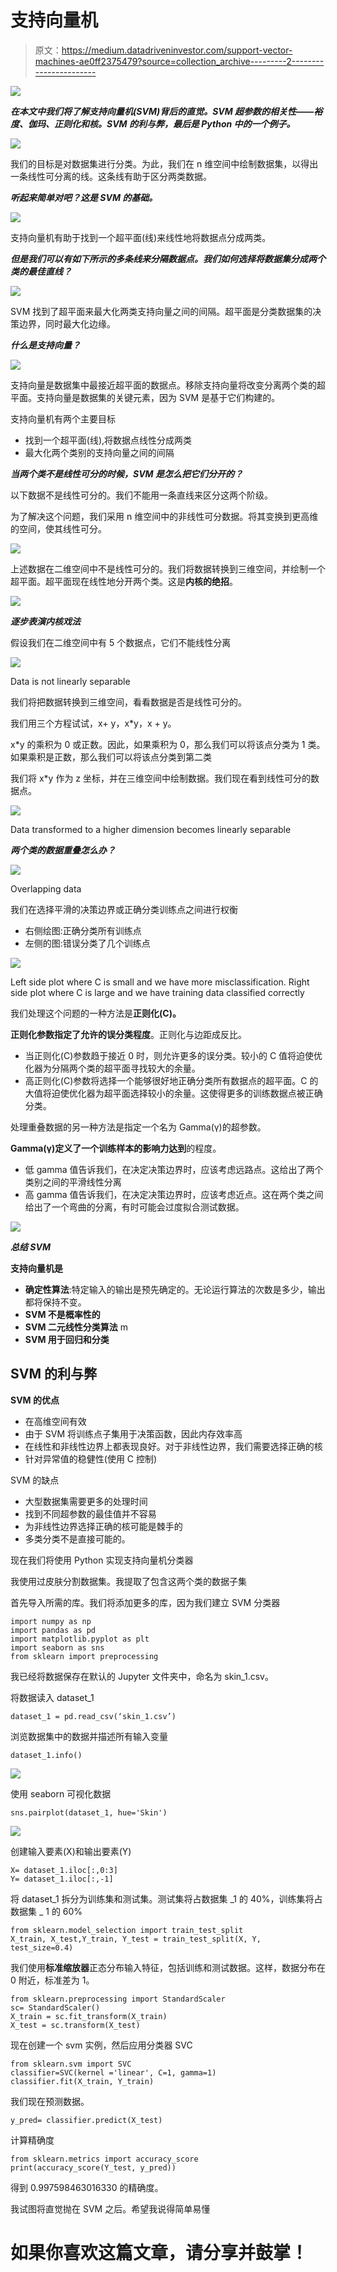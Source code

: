 # 支持向量机

> 原文：<https://medium.datadriveninvestor.com/support-vector-machines-ae0ff2375479?source=collection_archive---------2----------------------->

[![](img/3da46455f1772e33860004b911b6951c.png)](http://www.track.datadriveninvestor.com/DDIBeta11-21)

***在本文中我们将了解支持向量机(SVM)背后的直觉。SVM 超参数的相关性——裕度、伽玛、正则化和核。SVM 的利与弊，最后是 Python 中的一个例子。***

![](img/67b2dc98c5f57eb8096ae9f76da6e749.png)

我们的目标是对数据集进行分类。为此，我们在 n 维空间中绘制数据集，以得出一条线性可分离的线。这条线有助于区分两类数据。

***听起来简单对吧？这是 SVM 的基础。***

![](img/ade149257848d3de397551dc09d55804.png)

支持向量机有助于找到一个超平面(线)来线性地将数据点分成两类。

***但是我们可以有如下所示的多条线来分隔数据点。我们如何选择将数据集分成两个类的最佳直线？***

![](img/dbf79ed4cef10bddbcd0596bf0fce2db.png)

SVM 找到了超平面来最大化两类支持向量之间的间隔。超平面是分类数据集的决策边界，同时最大化边缘。

***什么是支持向量？***

![](img/6d6a2b7285093e4bd6a89e7ca8c67f76.png)

支持向量是数据集中最接近超平面的数据点。移除支持向量将改变分离两个类的超平面。支持向量是数据集的关键元素，因为 SVM 是基于它们构建的。

支持向量机有两个主要目标

*   找到一个超平面(线),将数据点线性分成两类
*   最大化两个类别的支持向量之间的间隔

***当两个类不是线性可分的时候，SVM 是怎么把它们分开的？***

以下数据不是线性可分的。我们不能用一条直线来区分这两个阶级。

为了解决这个问题，我们采用 n 维空间中的非线性可分数据。将其变换到更高维的空间，使其线性可分。

![](img/08100a6522dc4302d2bc9a1d2fbc1adb.png)

上述数据在二维空间中不是线性可分的。我们将数据转换到三维空间，并绘制一个超平面。超平面现在线性地分开两个类。这是**内核的绝招**。

![](img/c0d3cf19653285cc317d214d2c339006.png)

***逐步表演内核戏法***

假设我们在二维空间中有 5 个数据点，它们不能线性分离

![](img/247dc1ca075e878dd6d34378cf768470.png)

Data is not linearly separable

我们将把数据转换到三维空间，看看数据是否是线性可分的。

我们用三个方程试试，x+ y，x*y，x + y。

x*y 的乘积为 0 或正数。因此，如果乘积为 0，那么我们可以将该点分类为 1 类。如果乘积是正数，那么我们可以将该点分类到第二类

我们将 x*y 作为 z 坐标，并在三维空间中绘制数据。我们现在看到线性可分的数据点。

![](img/93f156d164ad14026d45383559878b6f.png)

Data transformed to a higher dimension becomes linearly separable

***两个类的数据重叠怎么办？***

![](img/8bc849e482b3b92a855d8704f96d753e.png)

Overlapping data

我们在选择平滑的决策边界或正确分类训练点之间进行权衡

*   右侧绘图:正确分类所有训练点
*   左侧的图:错误分类了几个训练点

![](img/22749407c6be714123679553646c0e06.png)

Left side plot where C is small and we have more misclassification. Right side plot where C is large and we have training data classified correctly

我们处理这个问题的一种方法是**正则化(C)。**

**正则化参数指定了允许的误分类程度**。正则化与边距成反比。

*   当正则化(C)参数趋于接近 0 时，则允许更多的误分类。较小的 C 值将迫使优化器为分隔两个类的超平面寻找较大的余量。
*   高正则化(C)参数将选择一个能够很好地正确分类所有数据点的超平面。C 的大值将迫使优化器为超平面选择较小的余量。这使得更多的训练数据点被正确分类。

处理重叠数据的另一种方法是指定一个名为 Gamma(γ)的超参数。

**Gamma(γ)定义了一个训练样本的影响力达到**的程度。

*   低 gamma 值告诉我们，在决定决策边界时，应该考虑远路点。这给出了两个类别之间的平滑线性分离
*   高 gamma 值告诉我们，在决定决策边界时，应该考虑近点。这在两个类之间给出了一个弯曲的分离，有时可能会过度拟合测试数据。

![](img/54c12e61b363ab379bb9bcec0f8a47f7.png)

***总结 SVM***

**支持向量机是**

*   **确定性算法**:特定输入的输出是预先确定的。无论运行算法的次数是多少，输出都将保持不变。
*   **SVM 不是概率性的**
*   **SVM 二元线性分类算法** m
*   **SVM 用于回归和分类**

## SVM 的利与弊

**SVM 的优点**

*   在高维空间有效
*   由于 SVM 将训练点子集用于决策函数，因此内存效率高
*   在线性和非线性边界上都表现良好。对于非线性边界，我们需要选择正确的核
*   针对异常值的稳健性(使用 C 控制)

SVM 的缺点

*   大型数据集需要更多的处理时间
*   找到不同超参数的最佳值并不容易
*   为非线性边界选择正确的核可能是棘手的
*   多类分类不是直接可能的。

现在我们将使用 Python 实现支持向量机分类器

我使用过皮肤分割数据集。我提取了包含这两个类的数据子集

首先导入所需的库。我们将添加更多的库，因为我们建立 SVM 分类器

```
import numpy as np
import pandas as pd
import matplotlib.pyplot as plt
import seaborn as sns
from sklearn import preprocessing
```

我已经将数据保存在默认的 Jupyter 文件夹中，命名为 skin_1.csv。

将数据读入 dataset_1

```
dataset_1 = pd.read_csv(‘skin_1.csv’)
```

浏览数据集中的数据并描述所有输入变量

```
dataset_1.info()
```

![](img/f14aabb47cdb61d0b579dfa6787a00c3.png)

使用 seaborn 可视化数据

```
sns.pairplot(dataset_1, hue='Skin')
```

![](img/637b545272586acc7ebf1493f3134b80.png)

创建输入要素(X)和输出要素(Y)

```
X= dataset_1.iloc[:,0:3]
Y= dataset_1.iloc[:,-1]
```

将 dataset_1 拆分为训练集和测试集。测试集将占数据集 _1 的 40%，训练集将占数据集 _ 1 的 60%

```
from sklearn.model_selection import train_test_split
X_train, X_test,Y_train, Y_test = train_test_split(X, Y, test_size=0.4)
```

我们使用**标准缩放器**正态分布输入特征，包括训练和测试数据。这样，数据分布在 0 附近，标准差为 1。

```
from sklearn.preprocessing import StandardScaler
sc= StandardScaler()
X_train = sc.fit_transform(X_train)
X_test = sc.transform(X_test)
```

现在创建一个 svm 实例，然后应用分类器 SVC

```
from sklearn.svm import SVC
classifier=SVC(kernel ='linear', C=1, gamma=1)
classifier.fit(X_train, Y_train)
```

我们现在预测数据。

```
y_pred= classifier.predict(X_test)
```

计算精确度

```
from sklearn.metrics import accuracy_score
print(accuracy_score(Y_test, y_pred))
```

得到 0.997598463016330 的精确度。

我试图将直觉抛在 SVM 之后。希望我说得简单易懂

# 如果你喜欢这篇文章，请分享并鼓掌！